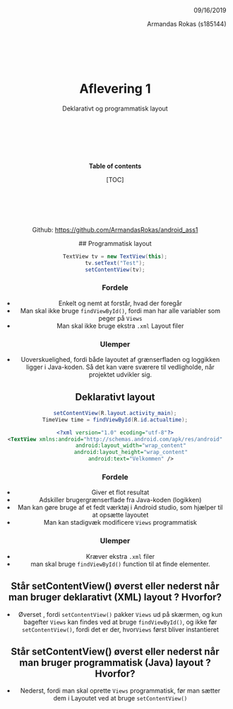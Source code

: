 <div align="right">
    <p>09/16/2019</p> 
<p>Armandas Rokas (s185144) 
</p>
</div>

</br>
</br>
</br>
</br>

<center><h1>
    Aflevering 1
    </h1> 
    <p> Deklarativt og programmatisk layout </p>


</br>
</br>
</br>
</br>

</br>

**Table of contents**

[TOC]

</br>
</br>
</br>
</br>

Github: https://github.com/ArmandasRokas/android_ass1

 <div style="page-break-after: always;"></div>
## Programmatisk layout

```java
TextView tv = new TextView(this);
tv.setText("Test");
setContentView(tv);
```

### Fordele

- Enkelt og nemt at forstår, hvad der foregår
- Man skal ikke bruge `findViewById()`, fordi man har alle variabler som peger på `Views`
- Man skal ikke bruge ekstra `.xml` Layout filer

### Ulemper

- Uoverskuelighed, fordi både layoutet af grænserfladen og loggikken ligger i Java-koden. Så det kan være sværere til vedligholde, når projektet udvikler sig. 

## Deklarativt layout

```java
setContentView(R.layout.activity_main);
TimeView time = findViewById(R.id.actualtime);
```

```xml
<?xml version="1.0" ecoding="utf-8"?>
<TextView xmlns:android="http://schemas.android.com/apk/res/android"
          android:layout_width="wrap_content"
          android:layout_height="wrap_content"
          android:text="Velkommen" />
```



### Fordele

- Giver et flot resultat
- Adskiller brugergrænserflade fra Java-koden (logikken)
- Man kan gøre bruge af et fedt værktøj i Android studio, som hjælper til at opsætte layoutet
- Man kan stadigvæk modificere `Views` programmatisk

### Ulemper

- Kræver ekstra `.xml` filer
- man skal bruge `findViewById()` function til at finde elementer.



## Står setContentView() øverst eller nederst når man bruger deklarativt (XML) layout ? Hvorfor?

- Øverset , fordi `setContentView()` pakker `Views` ud på skærmen, og kun bagefter `Views` kan findes ved at bruge `findViewById()`, og ikke før `setContentView()`, fordi det er der, hvor`Views` først bliver instantieret



## Står setContentView() øverst eller nederst når man bruger programmatisk (Java) layout ? Hvorfor?

- Nederst, fordi man skal oprette `Views` programmatisk, før man sætter dem i Layoutet ved at bruge `setContentView()`
